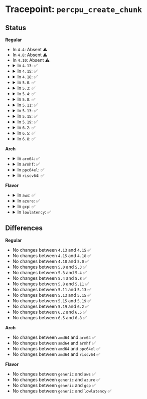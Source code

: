 # Tracepoint: <code>percpu_create_chunk</code>

## Status
<b>Regular</b>
<ul>
<li>
In <code>4.4</code>: Absent ⚠️
</li>
<li>
In <code>4.8</code>: Absent ⚠️
</li>
<li>
In <code>4.10</code>: Absent ⚠️
</li>
<li>
<details>
<summary>In <code>4.13</code>: ✅</summary>

Event:

```c
struct trace_event_raw_percpu_create_chunk {
    struct trace_entry ent;
    void *base_addr;
    char __data[0];
};
```
Function:

```c
void trace_event_raw_event_percpu_create_chunk(void *__data, void *base_addr);
```
</details>
</li>
<li>
<details>
<summary>In <code>4.15</code>: ✅</summary>

Event:

```c
struct trace_event_raw_percpu_create_chunk {
    struct trace_entry ent;
    void *base_addr;
    char __data[0];
};
```
Function:

```c
void trace_event_raw_event_percpu_create_chunk(void *__data, void *base_addr);
```
</details>
</li>
<li>
<details>
<summary>In <code>4.18</code>: ✅</summary>

Event:

```c
struct trace_event_raw_percpu_create_chunk {
    struct trace_entry ent;
    void *base_addr;
    char __data[0];
};
```
Function:

```c
void trace_event_raw_event_percpu_create_chunk(void *__data, void *base_addr);
```
</details>
</li>
<li>
<details>
<summary>In <code>5.0</code>: ✅</summary>

Event:

```c
struct trace_event_raw_percpu_create_chunk {
    struct trace_entry ent;
    void *base_addr;
    char __data[0];
};
```
Function:

```c
void trace_event_raw_event_percpu_create_chunk(void *__data, void *base_addr);
```
</details>
</li>
<li>
<details>
<summary>In <code>5.3</code>: ✅</summary>

Event:

```c
struct trace_event_raw_percpu_create_chunk {
    struct trace_entry ent;
    void *base_addr;
    char __data[0];
};
```
Function:

```c
void trace_event_raw_event_percpu_create_chunk(void *__data, void *base_addr);
```
</details>
</li>
<li>
<details>
<summary>In <code>5.4</code>: ✅</summary>

Event:

```c
struct trace_event_raw_percpu_create_chunk {
    struct trace_entry ent;
    void *base_addr;
    char __data[0];
};
```
Function:

```c
void trace_event_raw_event_percpu_create_chunk(void *__data, void *base_addr);
```
</details>
</li>
<li>
<details>
<summary>In <code>5.8</code>: ✅</summary>

Event:

```c
struct trace_event_raw_percpu_create_chunk {
    struct trace_entry ent;
    void *base_addr;
    char __data[0];
};
```
Function:

```c
void trace_event_raw_event_percpu_create_chunk(void *__data, void *base_addr);
```
</details>
</li>
<li>
<details>
<summary>In <code>5.11</code>: ✅</summary>

Event:

```c
struct trace_event_raw_percpu_create_chunk {
    struct trace_entry ent;
    void *base_addr;
    char __data[0];
};
```
Function:

```c
void trace_event_raw_event_percpu_create_chunk(void *__data, void *base_addr);
```
</details>
</li>
<li>
<details>
<summary>In <code>5.13</code>: ✅</summary>

Event:

```c
struct trace_event_raw_percpu_create_chunk {
    struct trace_entry ent;
    void *base_addr;
    char __data[0];
};
```
Function:

```c
void trace_event_raw_event_percpu_create_chunk(void *__data, void *base_addr);
```
</details>
</li>
<li>
<details>
<summary>In <code>5.15</code>: ✅</summary>

Event:

```c
struct trace_event_raw_percpu_create_chunk {
    struct trace_entry ent;
    void *base_addr;
    char __data[0];
};
```
Function:

```c
void trace_event_raw_event_percpu_create_chunk(void *__data, void *base_addr);
```
</details>
</li>
<li>
<details>
<summary>In <code>5.19</code>: ✅</summary>

Event:

```c
struct trace_event_raw_percpu_create_chunk {
    struct trace_entry ent;
    void *base_addr;
    char __data[0];
};
```
Function:

```c
void trace_event_raw_event_percpu_create_chunk(void *__data, void *base_addr);
```
</details>
</li>
<li>
<details>
<summary>In <code>6.2</code>: ✅</summary>

Event:

```c
struct trace_event_raw_percpu_create_chunk {
    struct trace_entry ent;
    void *base_addr;
    char __data[0];
};
```
Function:

```c
void trace_event_raw_event_percpu_create_chunk(void *__data, void *base_addr);
```
</details>
</li>
<li>
<details>
<summary>In <code>6.5</code>: ✅</summary>

Event:

```c
struct trace_event_raw_percpu_create_chunk {
    struct trace_entry ent;
    void *base_addr;
    char __data[0];
};
```
Function:

```c
void trace_event_raw_event_percpu_create_chunk(void *__data, void *base_addr);
```
</details>
</li>
<li>
<details>
<summary>In <code>6.8</code>: ✅</summary>

Event:

```c
struct trace_event_raw_percpu_create_chunk {
    struct trace_entry ent;
    void *base_addr;
    char __data[0];
};
```
Function:

```c
void trace_event_raw_event_percpu_create_chunk(void *__data, void *base_addr);
```
</details>
</li>
</ul>
<b>Arch</b>
<ul>
<li>
<details>
<summary>In <code>arm64</code>: ✅</summary>

Event:

```c
struct trace_event_raw_percpu_create_chunk {
    struct trace_entry ent;
    void *base_addr;
    char __data[0];
};
```
Function:

```c
void trace_event_raw_event_percpu_create_chunk(void *__data, void *base_addr);
```
</details>
</li>
<li>
<details>
<summary>In <code>armhf</code>: ✅</summary>

Event:

```c
struct trace_event_raw_percpu_create_chunk {
    struct trace_entry ent;
    void *base_addr;
    char __data[0];
};
```
Function:

```c
void trace_event_raw_event_percpu_create_chunk(void *__data, void *base_addr);
```
</details>
</li>
<li>
<details>
<summary>In <code>ppc64el</code>: ✅</summary>

Event:

```c
struct trace_event_raw_percpu_create_chunk {
    struct trace_entry ent;
    void *base_addr;
    char __data[0];
};
```
Function:

```c
void trace_event_raw_event_percpu_create_chunk(void *__data, void *base_addr);
```
</details>
</li>
<li>
<details>
<summary>In <code>riscv64</code>: ✅</summary>

Event:

```c
struct trace_event_raw_percpu_create_chunk {
    struct trace_entry ent;
    void *base_addr;
    char __data[0];
};
```
Function:

```c
void trace_event_raw_event_percpu_create_chunk(void *__data, void *base_addr);
```
</details>
</li>
</ul>
<b>Flavor</b>
<ul>
<li>
<details>
<summary>In <code>aws</code>: ✅</summary>

Event:

```c
struct trace_event_raw_percpu_create_chunk {
    struct trace_entry ent;
    void *base_addr;
    char __data[0];
};
```
Function:

```c
void trace_event_raw_event_percpu_create_chunk(void *__data, void *base_addr);
```
</details>
</li>
<li>
<details>
<summary>In <code>azure</code>: ✅</summary>

Event:

```c
struct trace_event_raw_percpu_create_chunk {
    struct trace_entry ent;
    void *base_addr;
    char __data[0];
};
```
Function:

```c
void trace_event_raw_event_percpu_create_chunk(void *__data, void *base_addr);
```
</details>
</li>
<li>
<details>
<summary>In <code>gcp</code>: ✅</summary>

Event:

```c
struct trace_event_raw_percpu_create_chunk {
    struct trace_entry ent;
    void *base_addr;
    char __data[0];
};
```
Function:

```c
void trace_event_raw_event_percpu_create_chunk(void *__data, void *base_addr);
```
</details>
</li>
<li>
<details>
<summary>In <code>lowlatency</code>: ✅</summary>

Event:

```c
struct trace_event_raw_percpu_create_chunk {
    struct trace_entry ent;
    void *base_addr;
    char __data[0];
};
```
Function:

```c
void trace_event_raw_event_percpu_create_chunk(void *__data, void *base_addr);
```
</details>
</li>
</ul>

## Differences
<b>Regular</b>
<ul>
<li>
No changes between <code>4.13</code> and <code>4.15</code> ✅
</li>
<li>
No changes between <code>4.15</code> and <code>4.18</code> ✅
</li>
<li>
No changes between <code>4.18</code> and <code>5.0</code> ✅
</li>
<li>
No changes between <code>5.0</code> and <code>5.3</code> ✅
</li>
<li>
No changes between <code>5.3</code> and <code>5.4</code> ✅
</li>
<li>
No changes between <code>5.4</code> and <code>5.8</code> ✅
</li>
<li>
No changes between <code>5.8</code> and <code>5.11</code> ✅
</li>
<li>
No changes between <code>5.11</code> and <code>5.13</code> ✅
</li>
<li>
No changes between <code>5.13</code> and <code>5.15</code> ✅
</li>
<li>
No changes between <code>5.15</code> and <code>5.19</code> ✅
</li>
<li>
No changes between <code>5.19</code> and <code>6.2</code> ✅
</li>
<li>
No changes between <code>6.2</code> and <code>6.5</code> ✅
</li>
<li>
No changes between <code>6.5</code> and <code>6.8</code> ✅
</li>
</ul>
<b>Arch</b>
<ul>
<li>
No changes between <code>amd64</code> and <code>arm64</code> ✅
</li>
<li>
No changes between <code>amd64</code> and <code>armhf</code> ✅
</li>
<li>
No changes between <code>amd64</code> and <code>ppc64el</code> ✅
</li>
<li>
No changes between <code>amd64</code> and <code>riscv64</code> ✅
</li>
</ul>
<b>Flavor</b>
<ul>
<li>
No changes between <code>generic</code> and <code>aws</code> ✅
</li>
<li>
No changes between <code>generic</code> and <code>azure</code> ✅
</li>
<li>
No changes between <code>generic</code> and <code>gcp</code> ✅
</li>
<li>
No changes between <code>generic</code> and <code>lowlatency</code> ✅
</li>
</ul>
